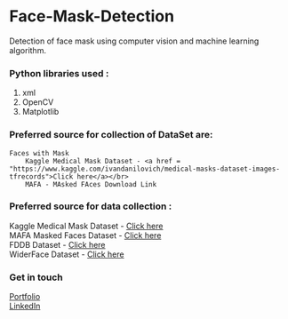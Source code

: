 # Face-Mask-Detection
Detection of face mask using computer vision and machine learning algorithm.

### Python libraries used :

1. xml
2. OpenCV
3. Matplotlib

### Preferred source for collection of DataSet are:
    Faces with Mask
        Kaggle Medical Mask Dataset - <a href =  "https://www.kaggle.com/ivandanilovich/medical-masks-dataset-images-tfrecords">Click here</a></br>
        MAFA - MAsked FAces Download Link



### Preferred source for data collection :
Kaggle Medical Mask Dataset - <a href =  "https://www.kaggle.com/ivandanilovich/medical-masks-dataset-images-tfrecords">Click here</a></br>
MAFA Masked Faces Dataset - <a href =  "https://drive.google.com/drive/folders/1nbtM1n0--iZ3VVbNGhocxbnBGhMau_OG">Click here</a></br>
FDDB Dataset - <a href =  "http://vis-www.cs.umass.edu/fddb/">Click here</a></br>
WiderFace Dataset  - <a href =  "http://shuoyang1213.me/WIDERFACE/">Click here</a></br>



### Get in touch
<a href =  "aniketsinha06.github.io">Portfolio</a></br>
<a href =  "https://www.linkedin.com/in/aniket-sinha">LinkedIn</a></br>

